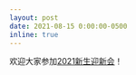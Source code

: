 ```yaml
---
layout: post
date: 2021-08-15 0:00:00-0500
inline: true
---
```


欢迎大家参加<a href="{{ site.baseurl }}/blog/2021/welcome_party/">2021新生迎新会</a>！
